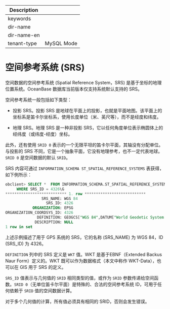 | Description   |                 |
|---------------|-----------------|
| keywords      |                 |
| dir-name      |                 |
| dir-name-en   |                 |
| tenant-type   | MySQL Mode      |

# 空间参考系统 (SRS)

空间数据的空间参考系统 (Spatial Reference System，SRS) 是基于坐标的地理位置系统。OceanBase 数据库当前版本仅支持系统默认支持的 SRS。

空间参考系统一般包括如下类型：

* 投影 SRS。投影 SRS 是地球在平面上的投影，也就是平面地图。该平面上的坐标系是笛卡尔坐标系，使用长度单位（米、英尺等），而不是经度和纬度。

* 地理 SRS。地理 SRS 是一种非投影 SRS，它以任何角度单位表示椭圆体上的经纬度（或纬度-经度）坐标。

此外，还有使用 `SRID 0` 表示的一个无限平坦的笛卡尔平面，其轴没有分配单位。与投影的 SRS 不同，它是一个抽象平面，它没有地理参考，也不一定代表地球。`SRID 0` 是空间数据的默认 `SRID`。

SRS 内容可通过 `INFORMATION_SCHEMA ST_SPATIAL_REFERENCE_SYSTEMS` 表获得，如下例所示：

```sql
obclient> SELECT *  FROM INFORMATION_SCHEMA.ST_SPATIAL_REFERENCE_SYSTEMS
     WHERE SRS_ID = 4326\G
*************************** 1. row ***************************
                SRS_NAME: WGS 84
                  SRS_ID: 4326
            ORGANIZATION: EPSG
ORGANIZATION_COORDSYS_ID: 4326
              DEFINITION: GEOGCS["WGS 84",DATUM["World Geodetic System 1984",SPHEROID["WGS 84",6378137,298.257223563,AUTHORITY["EPSG","7030"]],AUTHORITY["EPSG","6326"]],PRIMEM["Greenwich",0,AUTHORITY["EPSG","8901"]],UNIT["degree",0.017453292519943278,AUTHORITY["EPSG","9122"]],AXIS["Lat",NORTH],AXIS["Lon",EAST],AUTHORITY["EPSG","4326"]]
             DESCRIPTION: NULL
1 row in set
```

上述示例描述了用于 GPS 系统的 SRS，它的名称 (SRS_NAME) 为 WGS 84，ID (SRS_ID) 为 4326。

`DEFINITION` 列中的 SRS 定义是 `WKT` 值。WKT 是基于EBNF（Extended Backus Naur Form）定义的。WKT 既可以作为数据格式（本文中称作 WKT-Data），也可以在 GIS 用于 SRS 的定义。

`SRS_ID` 值表示与几何值的 `SRID` 相同类型的值，或作为 `SRID` 参数传递给空间函数。`SRID 0`（无单位笛卡尔平面）是特殊的、合法的空间参考系统 ID，可用于任何依赖于 `SRID` 值的空间数据计算。

对于多个几何值的计算，所有值必须具有相同的 SRID，否则会发生错误。
